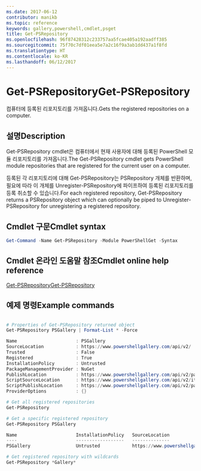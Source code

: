 ```yaml
---
ms.date: 2017-06-12
contributor: manikb
ms.topic: reference
keywords: gallery,powershell,cmdlet,psget
title: Get-PSRepository
ms.openlocfilehash: 96f87428312c233757aa5fcae405a192aadff385
ms.sourcegitcommit: 75f70c7df01eea5e7a2c16f9a3ab1dd437a1f8fd
ms.translationtype: HT
ms.contentlocale: ko-KR
ms.lasthandoff: 06/12/2017
---
```

# <a name="get-psrepository"></a><span data-ttu-id="a8027-103">Get-PSRepository</span><span class="sxs-lookup"><span data-stu-id="a8027-103">Get-PSRepository</span></span>

<span data-ttu-id="a8027-104">컴퓨터에 등록된 리포지토리를 가져옵니다.</span><span class="sxs-lookup"><span data-stu-id="a8027-104">Gets the registered repositories on a computer.</span></span>

## <a name="description"></a><span data-ttu-id="a8027-105">설명</span><span class="sxs-lookup"><span data-stu-id="a8027-105">Description</span></span>

<span data-ttu-id="a8027-106">Get-PSRepository cmdlet은 컴퓨터에서 현재 사용자에 대해 등록된 PowerShell 모듈 리포지토리를 가져옵니다.</span><span class="sxs-lookup"><span data-stu-id="a8027-106">The Get-PSRepository cmdlet gets PowerShell module repositories that are registered for the current user on a computer.</span></span>

<span data-ttu-id="a8027-107">등록된 각 리포지토리에 대해 Get-PSRepository는 PSRepository 개체를 반환하며, 필요에 따라 이 개체를 Unregister-PSRepository에 파이프하여 등록된 리포지토리를 등록 취소할 수 있습니다.</span><span class="sxs-lookup"><span data-stu-id="a8027-107">For each registered repository, Get-PSRepository returns a PSRepository object which can optionally be piped to Unregister-PSRepository for unregistering a registered repository.</span></span>

## <a name="cmdlet-syntax"></a><span data-ttu-id="a8027-108">Cmdlet 구문</span><span class="sxs-lookup"><span data-stu-id="a8027-108">Cmdlet syntax</span></span>
```powershell
Get-Command -Name Get-PSRepository -Module PowerShellGet -Syntax
```

## <a name="cmdlet-online-help-reference"></a><span data-ttu-id="a8027-109">Cmdlet 온라인 도움말 참조</span><span class="sxs-lookup"><span data-stu-id="a8027-109">Cmdlet online help reference</span></span>

[<span data-ttu-id="a8027-110">Get-PSRepository</span><span class="sxs-lookup"><span data-stu-id="a8027-110">Get-PSRepository</span></span>](http://go.microsoft.com/fwlink/?LinkID=517127)

## <a name="example-commands"></a><span data-ttu-id="a8027-111">예제 명령</span><span class="sxs-lookup"><span data-stu-id="a8027-111">Example commands</span></span>

```powershell

# Properties of Get-PSRepository returned object
Get-PSRepository PSGallery | Format-List * -Force

Name                      : PSGallery
SourceLocation            : https://www.powershellgallery.com/api/v2/
Trusted                   : False
Registered                : True
InstallationPolicy        : Untrusted
PackageManagementProvider : NuGet
PublishLocation           : https://www.powershellgallery.com/api/v2/package/
ScriptSourceLocation      : https://www.powershellgallery.com/api/v2/items/psscript/
ScriptPublishLocation     : https://www.powershellgallery.com/api/v2/package/
ProviderOptions           : {}

# Get all registered repositories
Get-PSRepository

# Get a specific registered repository
Get-PSRepository PSGallery

Name                      InstallationPolicy   SourceLocation
----                      ------------------   --------------
PSGallery                 Untrusted            https://www.powershellgallery.com/api/v2/

# Get registered repository with wildcards
Get-PSRepository *Gallery*

```

